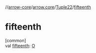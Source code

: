 //[arrow-core](../../../index.md)/[arrow.core](../index.md)/[Tuple22](index.md)/[fifteenth](fifteenth.md)

# fifteenth

[common]\
val [fifteenth](fifteenth.md): [O](index.md)
